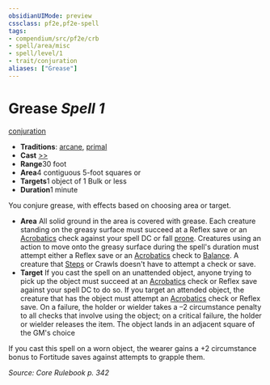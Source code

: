 ```yaml
---
obsidianUIMode: preview
cssclass: pf2e,pf2e-spell
tags:
- compendium/src/pf2e/crb
- spell/area/misc
- spell/level/1
- trait/conjuration
aliases: ["Grease"]
---
```

# Grease *Spell 1*   
[conjuration](rules/traits/conjuration.md)  

- **Traditions**: [arcane](rules/traits/arcane.md), [primal](rules/traits/primal.md)
- **Cast** [>>](rules/core-rulebook/chapter-9-playing-the-game.md#Actions "Two-Action") 
- **Range**30 foot
- **Area**4 contiguous 5-foot squares or
- **Targets**1 object of 1 Bulk or less
- **Duration**1 minute

You conjure grease, with effects based on choosing area or target.

- **Area** All solid ground in the area is covered with grease. Each creature standing on the greasy surface must succeed at a Reflex save or an [Acrobatics](compendium/skills.md#Acrobatics) check against your spell DC or fall [prone](rules/conditions.md#Prone). Creatures using an action to move onto the greasy surface during the spell's duration must attempt either a Reflex save or an [Acrobatics](compendium/skills.md#Acrobatics) check to [Balance](rules/actions/balance.md). A creature that [Steps](rules/actions/step.md) or Crawls doesn't have to attempt a check or save.
- **Target** If you cast the spell on an unattended object, anyone trying to pick up the object must succeed at an [Acrobatics](compendium/skills.md#Acrobatics) check or Reflex save against your spell DC to do so. If you target an attended object, the creature that has the object must attempt an [Acrobatics](compendium/skills.md#Acrobatics) check or Reflex save. On a failure, the holder or wielder takes a –2 circumstance penalty to all checks that involve using the object; on a critical failure, the holder or wielder releases the item. The object lands in an adjacent square of the GM's choice

If you cast this spell on a worn object, the wearer gains a +2 circumstance bonus to Fortitude saves against attempts to grapple them.

*Source: Core Rulebook p. 342*